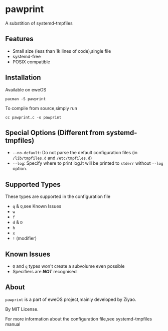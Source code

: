 # pawprint

A substition of systemd-tmpfiles

## Features

- Small size (less than 1k lines of code),single file
- systemd-free
- POSIX compatible

## Installation

Available on eweOS

```shell
pacman -S pawprint
```

To compile from source,simply run

```shell
cc pawprint.c -o pawprint
```

## Special Options (Different from systemd-tmpfiles)

- ``--no-default``: Do not parse the default configuration files
(in ``/lib/tmpfiles.d`` and ``/etc/tmpfiles.d``)
- ``--log``: Specify where to print log.It will be printed to ``stderr``
without ``--log`` option.

## Supported Types

These types are supported in the configuration file

- ``q`` & ``Q``,see Known Issues
- ``w``
- ``f``
- ``d`` & ``D``
- ``h``
- ``x``
- ``!`` (modifier)

## Known Issues

- ``Q`` and ``q`` types won't create a subvolume even possible
- Specifiers are ***NOT*** recognised

## About

``pawprint`` is a part of eweOS project,mainly developed by Ziyao.

By MIT License.

For more information about the configuration file,see systemd-tmpfiles
manual
